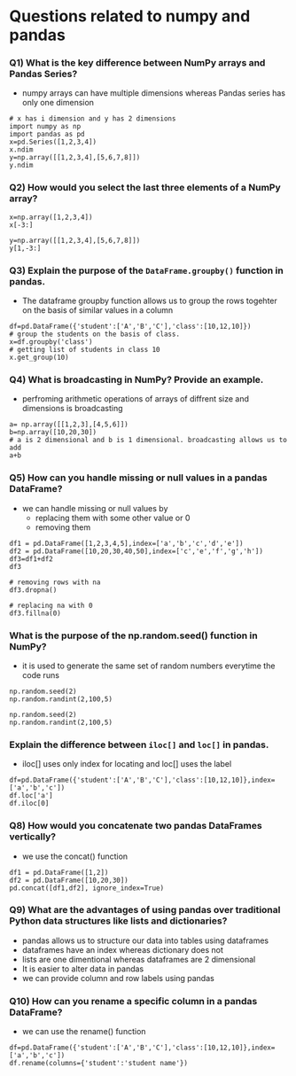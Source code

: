 # Questions related to numpy and pandas

### Q1) What is the key difference between NumPy arrays and Pandas Series?
* numpy arrays can have multiple dimensions whereas Pandas series has only one dimension

```
# x has i dimension and y has 2 dimensions
import numpy as np
import pandas as pd 
x=pd.Series([1,2,3,4])
x.ndim
y=np.array([[1,2,3,4],[5,6,7,8]])
y.ndim
```
### Q2) How would you select the last three elements of a NumPy array?

```
x=np.array([1,2,3,4])
x[-3:]
```
```
y=np.array([[1,2,3,4],[5,6,7,8]])
y[1,-3:]
```

### Q3) Explain the purpose of the `DataFrame.groupby()` function in pandas.
* The dataframe groupby function allows us to group the rows togehter on the basis of similar values in a column
```
df=pd.DataFrame({'student':['A','B','C'],'class':[10,12,10]})
# group the students on the basis of class.
x=df.groupby('class')
# getting list of students in class 10
x.get_group(10)
```

### Q4) What is broadcasting in NumPy? Provide an example.
* perfroming arithmetic operations of arrays of diffrent size and dimensions is broadcasting
```
a= np.array([[1,2,3],[4,5,6]])
b=np.array([10,20,30])
# a is 2 dimensional and b is 1 dimensional. broadcasting allows us to add
a+b
```

### Q5) How can you handle missing or null values in a pandas DataFrame?
* we can handle missing or null values by
    * replacing them with some other value or 0
    * removing them
```
df1 = pd.DataFrame([1,2,3,4,5],index=['a','b','c','d','e'])
df2 = pd.DataFrame([10,20,30,40,50],index=['c','e','f','g','h'])
df3=df1+df2
df3

# removing rows with na
df3.dropna()

# replacing na with 0
df3.fillna(0)
```

### What is the purpose of the np.random.seed() function in NumPy?
* it is used to generate the same set of random numbers everytime the code runs
```
np.random.seed(2)
np.random.randint(2,100,5)
```
```
np.random.seed(2)
np.random.randint(2,100,5)
```

### Explain the difference between `iloc[]` and `loc[]` in pandas.
* iloc[] uses only index for locating and loc[] uses the label 
```
df=pd.DataFrame({'student':['A','B','C'],'class':[10,12,10]},index=['a','b','c'])
df.loc['a']
df.iloc[0]
```

###  Q8) How would you concatenate two pandas DataFrames vertically?
* we use the concat() function
```
df1 = pd.DataFrame([1,2])
df2 = pd.DataFrame([10,20,30])
pd.concat([df1,df2], ignore_index=True)
```

### Q9) What are the advantages of using pandas over traditional Python data structures like lists and dictionaries?
* pandas allows us to structure our data into tables using dataframes
* dataframes have an index whereas dictionary does not
* lists are one dimentional whereas dataframes are 2 dimensional
* It is easier to alter data in pandas
* we can provide column and row labels using pandas

###  Q10) How can you rename a specific column in a pandas DataFrame?
* we can use the rename() function
```
df=pd.DataFrame({'student':['A','B','C'],'class':[10,12,10]},index=['a','b','c'])
df.rename(columns={'student':'student name'})
```

